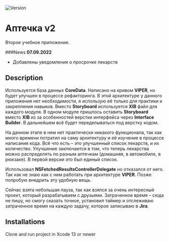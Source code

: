 ![Version](https://img.shields.io/badge/version-0.4.0-blue)

# Аптечка v2
Второе учебное приложение.

###News
**07.09.2022**
- Добавлены уведомления о просрочке лекарств

## Description
Используется база данных **CoreData**. Написано на кривом **VIPER**, но будет улучшен в процессе рефакторинга. В этой архитектуре у данного приложения нет необходимости, я использую её только для практики и закрепления навыков. Вместо **Storyboard** используется **XIB** файл для каждого модуля. В одном модуле пришлось оставить **Storyboard** вместо **XIB** из за особенностей верстки интерфейса через **Interface Builder**. В дальнейшем всё будет переделываться под верстку кодом.

На данном этапе в нем нет практически никакого функционала, так как много времени потратил на саму архитектуру и её изучение в процессе написания кода. Всё что есть – это улучшенный список лекарств, и их количество. Улучшение заключается в том, что теперь лекарства можно распределять по разным аптечкам (домашняя, в автомобиле, в рюкзаке). В первой версии это был единый список.

Использовал **NSFetchedResultsControllerDelegate** но отказался от него. Так как не знаю как с ним работать при архитектуре **VIPER**. Позже попробую внедрить эту удобную вещь.

Сейчас взята небольшая пауза, так как взялся за очень интересный проект, который разрабатываем с друзьями.
Затраченное время – сюда не пишу, но смогу сказать точное, установил таймер и отслеживаю затраченное время на каждую задачу, которое записываю в **Jira**.

## Installations
Clone and run project in Xcode 13 or newer

<!-- ## Screenshots -->

<!-- ![Screenshot 1](https://github.com/ZyFun/RandomSpringAnimation/blob/main/Screenshots/000.png?raw=true) -->
